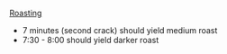 [Roasting](roasting/README.md)

* 7 minutes (second crack) should yield medium roast
* 7:30 - 8:00 should yield darker roast
